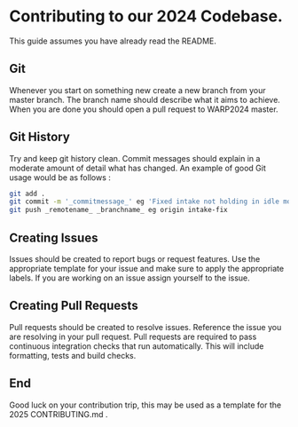 # Contributing to our 2024 Codebase.
This guide assumes you have already read the README.

## Git
Whenever you start on something new create a new branch from your master branch. The branch name should describe what it aims to achieve. When you are done you should open a pull request to WARP2024 master.

## Git History
Try and keep git history clean. Commit messages should explain in a moderate amount of detail what has changed.
An example of good Git usage would be as follows :
```bash
git add .
git commit -m '_commitmessage_' eg 'Fixed intake not holding in idle mode'
git push _remotename_ _branchname_ eg origin intake-fix
```

## Creating Issues
Issues should be created to report bugs or request features. Use the appropriate template for your issue and make sure to apply the appropriate labels. If you are working on an issue assign yourself to the issue.

## Creating Pull Requests
Pull requests should be created to resolve issues. Reference the issue you are resolving in your pull request. Pull requests are required to pass continuous integration checks that run automatically. This will include formatting, tests and build checks.

## End
Good luck on your contribution trip, this may be used as a template for the 2025 CONTRIBUTING.md .
